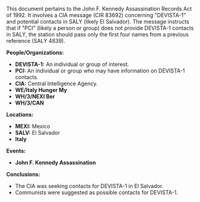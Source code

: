 This document pertains to the John F. Kennedy Assassination Records Act of 1992. It involves a CIA message (CIR 83692) concerning "DEVISTA-1" and potential contacts in SALY (likely El Salvador). The message instructs that if "PCI" (likely a person or group) does not provide DEVISTA-1 contacts in SALY, the station should pass only the first four names from a previous reference (SALY 4839).

**People/Organizations:**

*   **DEVISTA-1:** An individual or group of interest.
*   **PCI:** An individual or group who may have information on DEVISTA-1 contacts.
*   **CIA:** Central Intelligence Agency.
*   **WE/Italy Hunger My**
*   **WH/3/NEXI Ber**
*   **WH/3/CAN**

**Locations:**

*   **MEXI:** Mexico
*   **SALV:** El Salvador
*   **Italy**

**Events:**

*   **John F. Kennedy Assassination**

**Conclusions:**

*   The CIA was seeking contacts for DEVISTA-1 in El Salvador.
*   Communists were suggested as possible contacts for DEVISTA-1.
